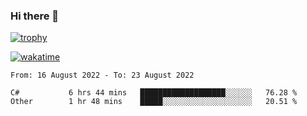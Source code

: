 ### Hi there 👋

[![trophy](https://github-profile-trophy.vercel.app/?username=cxnky&theme=dracula)](https://github.com/ryo-ma/github-profile-trophy)

[![wakatime](https://wakatime.com/badge/user/1c39c599-5497-41b9-a5be-2c4676e7fd23.svg)](https://wakatime.com/@1c39c599-5497-41b9-a5be-2c4676e7fd23)
<!--START_SECTION:waka-->

```text
From: 16 August 2022 - To: 23 August 2022

C#           6 hrs 44 mins   ███████████████████░░░░░░   76.28 %
Other        1 hr 48 mins    █████░░░░░░░░░░░░░░░░░░░░   20.51 %
```

<!--END_SECTION:waka-->
